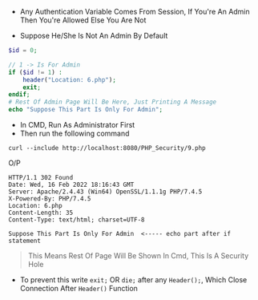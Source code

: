 - Any Authentication Variable Comes From Session, If You're An Admin Then You're Allowed Else You Are Not

- Suppose He/She Is Not An Admin By Default
````php
$id = 0;

// 1 -> Is For Admin
if ($id != 1) :
    header("Location: 6.php");
    exit;
endif;
# Rest Of Admin Page Will Be Here, Just Printing A Message
echo "Suppose This Part Is Only For Admin";
````

- In CMD, Run As Administrator First
- Then run the following command
````shell
curl --include http://localhost:8080/PHP_Security/9.php
````
O/P 
````
HTTP/1.1 302 Found
Date: Wed, 16 Feb 2022 18:16:43 GMT
Server: Apache/2.4.43 (Win64) OpenSSL/1.1.1g PHP/7.4.5
X-Powered-By: PHP/7.4.5
Location: 6.php
Content-Length: 35
Content-Type: text/html; charset=UTF-8

Suppose This Part Is Only For Admin  <----- echo part after if statement  
````
> This Means Rest Of Page Will Be Shown In Cmd, This Is A Security Hole

- To prevent this write `exit;` OR `die;` after any `Header();`, Which Close Connection After `Header()` Function